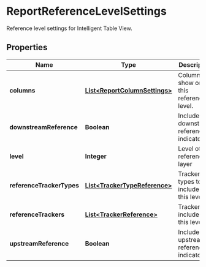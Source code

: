 

# ReportReferenceLevelSettings

Reference level settings for Intelligent Table View.

## Properties

| Name | Type | Description | Notes |
|------------ | ------------- | ------------- | -------------|
|**columns** | [**List&lt;ReportColumnSettings&gt;**](ReportColumnSettings.md) | Columns to show on this reference level. |  |
|**downstreamReference** | **Boolean** | Include downstream references indicator. |  |
|**level** | **Integer** | Level of the reference layer |  |
|**referenceTrackerTypes** | [**List&lt;TrackerTypeReference&gt;**](TrackerTypeReference.md) | Tracker types to include on this level. |  [optional] |
|**referenceTrackers** | [**List&lt;TrackerReference&gt;**](TrackerReference.md) | Trackers to include on this level. |  [optional] |
|**upstreamReference** | **Boolean** | Include upstream references indicator. |  |



